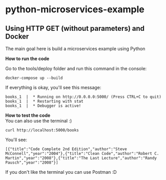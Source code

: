 # python-microservices-example
Using HTTP GET (without parameters) and Docker
---
The main goal here is build a microservices example using Python

**How to run the code** </br>

Go to the tools/deploy folder and run this command in the console:
```
docker-compose up --build
```

If everything is okay, you'll see this message:
```
books_1  |  * Running on http://0.0.0.0:5000/ (Press CTRL+C to quit)
books_1  |  * Restarting with stat
books_1  |  * Debugger is active!
```

**How to test the code** </br>
You can also use the terminal :)

```
curl http://localhost:5000/books
```

You'll see:
```
[{"title":"Code Complete 2nd Edition","author":"Steve McConnell","year":"2004"},{"title":"Clean Code","author":"Robert C. Martin","year":"2008"},{"title":"The Last Lecture","author":"Randy Pausch","year":"2008"}]
```

If you don't like the terminal you can use Postman :D